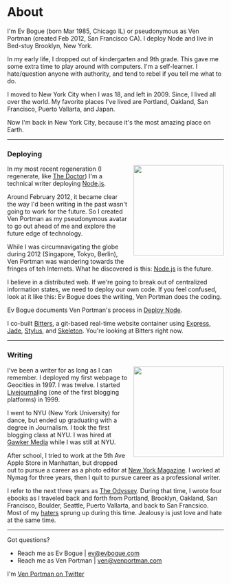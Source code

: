 About
=====

I'm Ev Bogue (born Mar 1985, Chicago IL) or pseudonymous as Ven Portman (created Feb 2012, San Francisco CA). I deploy Node and live in Bed-stuy Brooklyn, New York.

In my early life, I dropped out of kindergarten and 9th grade. This gave me some extra time to play around with computers. I'm a self-learner. I hate/question anyone with authority, and tend to rebel if you tell me what to do.

I moved to New York City when I was 18, and left in 2009. Since, I lived all over the world. My favorite places I've lived are Portland, Oakland, San Francisco, Puerto Vallarta, and Japan.

Now I'm back in New York City, because it's the most amazing place on Earth. 

***

### Deploying

<a href="http://deploy.evbogue.com"><img src="/images/deploy.jpg" width="210px" class="profile" style="float: right; margin-left: 1em; margin-bottom: 1em;"></a>

In my most recent regeneration (I regenerate, like [The Doctor](https://en.wikipedia.org/wiki/Doctor_%28Doctor_Who%29)) I'm a technical writer deploying [Node.js](/node). 

Around February 2012, it became clear the way I'd been writing in the past wasn't going to work for the future. So I created Ven Portman as my pseudonymous avatar to go out ahead of me and explore the future edge of technology. 

While I was circumnavigating the globe during 2012 (Singapore, Tokyo, Berlin), Ven Portman was wandering towards the fringes of teh Internets. What he discovered is this: [Node.js](http://nodejs.org) is the future. 

I believe in a distributed web. If we're going to break out of centralized information states, we need to deploy our own code. 
If you feel confused, look at it like this: Ev Bogue does the writing, Ven Portman does the coding.

Ev Bogue documents Ven Portman's process in [Deploy Node](/node).

I co-built [Bitters](http://bitters.evbogue.com), a git-based real-time website container using [Express](http://expressjs.com/), [Jade](http://jade-lang.com/), [Stylus](http://learnboost.github.io/stylus/), and [Skeleton](http://www.getskeleton.com/). You're looking at Bitters right now.

***

### Writing

<a href="/odyssey"><img src="/images/theodyssey.jpg" width="210px" class="profile" style="float: right; margin-left: 1em; margin-bottom: 1em;"></a>

I've been a writer for as long as I can remember. I deployed my first webpage to Geocities in 1997. I was twelve. I started [Livejournal](https://en.wikipedia.org/wiki/LiveJournal)ing (one of the first blogging platforms) in 1999. 

I went to NYU (New York University) for dance, but ended up graduating with a degree in Journalism. I took the first blogging class at NYU. I was hired at [Gawker Media](http://gawker.com/) while I was still at NYU. 

After school, I tried to work at the 5th Ave Apple Store in Manhattan, but dropped out to pursue a career as a photo editor at [New York Magazine](http://nymag.com). I worked at Nymag for three years, then I quit to pursue career as a professional writer.

I refer to the next three years as [The Odyssey](/odyssey). During that time, I wrote four ebooks as I traveled back and forth from Portland, Brooklyn, Oakland, San Francisco, Boulder, Seattle, Puerto Vallarta, and back to San Francsico. Most of my [haters](/haters) sprung up during this time. Jealousy is just love and hate at the same time.

***

Got questions?

+ Reach me as Ev Bogue | [ev@evbogue.com](mailto:ev@evbogue.com)
+ Reach me as Ven Portman | [ven@venportman.com](mailto:ven@venportman.com)

I'm [Ven Portman on Twitter](http://twitter.com/venportman)
